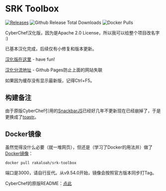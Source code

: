 # SRK Toolbox
[![Releases](https://github.com/Raka-loah/SRK-Toolbox/actions/workflows/releases.yml/badge.svg)](https://github.com/Raka-loah/SRK-Toolbox/actions/workflows/releases.yml)
![Github Release Total Downloads](https://img.shields.io/github/downloads/Raka-loah/SRK-Toolbox/total?label=Release%20Downloads)
![Docker Pulls](https://img.shields.io/docker/pulls/rakaloah/srk-toolbox?label=Docker%20Pulls)


CyberChef汉化版，因为是Apache 2.0 License，所以我可以给整个项目改名字 :)

已基本汉化完成，后续仅有小修复和版本更新。

[汉化版在这里](https://btsrk.me) - have fun!

[汉化分流地址](https://raka.rocks) - Github Pages防止上面的网站失联

如果因为缓存没有显示最新版，记得Ctrl+F5。

## 构建备注

由于原版CyberChef引用的[SnackbarJS](https://github.com/FezVrasta/snackbarjs)已经好几年不更新现在已经崩掉了，于是更换成了[toastr](https://github.com/CodeSeven/toastr)。

## Docker镜像

虽然觉得没什么必要（就一堆网页），但还是（学习了Docker的用法并）做了[Docker镜像](https://hub.docker.com/r/rakaloah/srk-toolbox)：

```docker pull rakaloah/srk-toolbox```

端口是3000，请自行反代。从v9.54.0开始，镜像会按照官方版本同步打Tag。

CyberChef的原版README：[点此](https://github.com/gchq/CyberChef/blob/master/README.md)